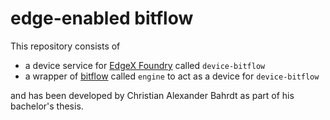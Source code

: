# edge-enabled bitflow
This repository consists of
- a device service for [EdgeX Foundry](https://github.com/edgexfoundry) called ```device-bitflow```
- a wrapper of [bitflow](https://github.com/bitflow-stream/go-bitflow) called ```engine``` to act as a device for ```device-bitflow```

and has been developed by Christian Alexander Bahrdt as part of his bachelor's thesis.
